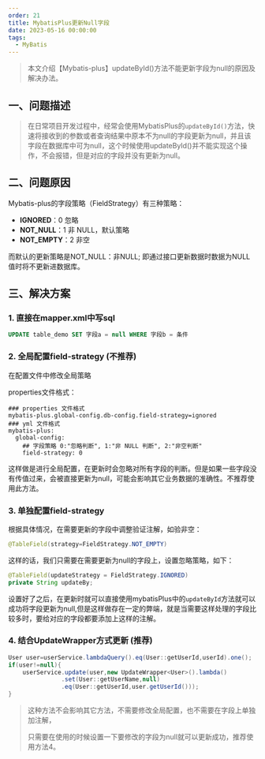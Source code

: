 ```yaml
---
order: 21
title: MybatisPlus更新Null字段
date: 2023-05-16 00:00:00
tags: 
  - MyBatis
---
```

> 本文介绍【Mybatis-plus】updateById()方法不能更新字段为null的原因及解决办法。

## 一、问题描述

> 在日常项目开发过程中，经常会使用MybatisPlus的`updateById()`方法，快速将接收到的参数或者查询结果中原本不为null的字段更新为null，并且该字段在数据库中可为null，这个时候使用updateById()并不能实现这个操作，不会报错，但是对应的字段并没有更新为null。

## 二、问题原因

Mybatis-plus的字段策略（FieldStrategy）有三种策略：

- **IGNORED**：0 忽略
- **NOT_NULL**：1 非 NULL，默认策略
- **NOT_EMPTY**：2 非空

而默认的更新策略是NOT_NULL：非NULL; 即通过接口更新数据时数据为NULL值时将不更新进数据库。

## 三、解决方案

### 1. 直接在mapper.xml中写sql

```sql
UPDATE table_demo SET 字段a = null WHERE 字段b = 条件
```

### 2. 全局配置field-strategy (不推荐)

在配置文件中修改全局策略

 properties文件格式：

```properties
### properties 文件格式
mybatis-plus.global-config.db-config.field-strategy=ignored
### yml 文件格式
mybatis-plus:
  global-config:
    ## 字段策略 0:"忽略判断", 1:"非 NULL 判断", 2:"非空判断"
    field-strategy: 0
```

这样做是进行全局配置，在更新时会忽略对所有字段的判断。但是如果一些字段没有传值过来，会被直接更新为null，可能会影响其它业务数据的准确性。不推荐使用此方法。

### 3. 单独配置field-strategy

根据具体情况，在需要更新的字段中调整验证注解，如验非空：

```java
@TableField(strategy=FieldStrategy.NOT_EMPTY)
```

这样的话，我们只需要在需要更新为null的字段上，设置忽略策略，如下：

```java
@TableField(updateStrategy = FieldStrategy.IGNORED)
private String updateBy;
```

设置好了之后，在更新时就可以直接使用mybatisPlus中的`updateById`方法就可以成功将字段更新为null,但是这样做存在一定的弊端，就是当需要这样处理的字段比较多时，要给对应的字段都要添加上这样的注解。

### 4. 结合UpdateWrapper方式更新 (推荐)

```java
User user=userService.lambdaQuery().eq(User::getUserId,userId).one();
if(user!=null){
    userService.update(user,new UpdateWrapper<User>().lambda()
               .set(User::getUserName,null)
               .eq(User::getUserId,user.getUserId()));
}
```

> 这种方法不会影响其它方法，不需要修改全局配置，也不需要在字段上单独加注解，
>
> 只需要在使用的时候设置一下要修改的字段为null就可以更新成功，推荐使用方法4。
